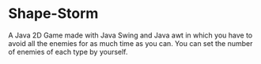 # Shape-Storm
A Java 2D Game made with Java Swing and Java awt in which you have to avoid all the enemies for as much time as you can. You can set the number of enemies of each type by yourself.  
